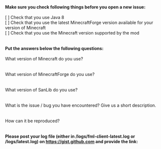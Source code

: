 **Make sure you check following things before you open a new issue:**<br>
<br>
[ ] Check that you use Java 8<br>
[ ] Check that you use the latest MinecraftForge version available for your version of Minecraft<br>
[ ] Check that you use the Minecraft version supported by the mod<br>
<br>
<br>
**Put the answers below the following questions:**<br>
<br>
What version of Minecraft do you use?<br>
<br>
<br>
What version of MinecraftForge do you use?<br>
<br>
<br>
What version of SanLib do you use?<br>
<br>
<br>
What is the issue / bug you have encountered? Give us a short description.<br>
<br>
<br>
How can it be reproduced?<br>
<br>
<br>
**Please post your log file (either in /logs/fml-client-latest.log or /logs/latest.log) on https://gist.github.com and provide the link:**
